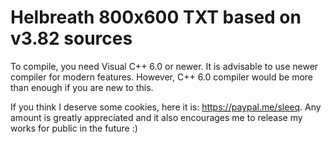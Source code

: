 # Helbreath 800x600 TXT based on v3.82 sources


To compile, you need Visual C++ 6.0 or newer. It is advisable to use newer compiler for modern features. However, C++ 6.0 compiler would be more than enough if you are new to this.

If you think I deserve some cookies, here it is: https://paypal.me/sleeq. Any amount is greatly appreciated and it also encourages me to release my works for public in the future :)
